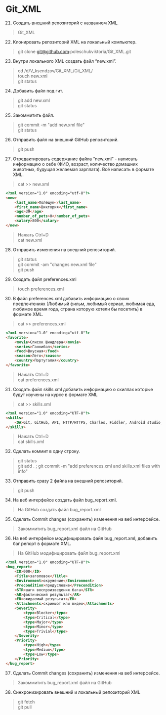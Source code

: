 # Git_XML
21.   Создать внешний репозиторий c названием XML.
>Git_XML

22. Клонировать репозиторий XML на локальный компьютер.  
>git clone git@github.com:poleschukviktoria/Git_XML.git

23. Внутри локального XML создать файл “new.xml”.  
>cd /d/V_ksendzov/Git_XML/Git_XML/  
>touch new.xml  
>git status       

24. Добавить файл под гит.  
>git add new.xml  
>git status   

25. Закоммитить файл.  
>git commit -m "add new.xml file"  
>git status  

26. Отправить файл на внешний GitHub репозиторий.  
>git push  

27. Отредактировать содержание файла “new.xml” - написать информацию о себе (ФИО, возраст, количество домашних животных, будущая желаемая зарплата). Всё написать в формате XML.  
>cat >> new.xml  
```html
<?xml version="1.0" encoding="utf-8"?>
<new>
	<last_name>Полещук</last_name>
	<first_name>Виктория</first_name>
	<age>39</age>
	<number_of_pets>0</number_of_pets>
  	<salary>800</salary>
</new>  
```
>Нажать Ctrl+D  
>cat new.xml

28. Отправить изменения на внешний репозиторий.  
>git status    
>git commit -am "changes new.xml file"  
>git push  

29. Создать файл preferences.xml  
>touch preferences.xml  

30. В файл preferences.xml добавить информацию о своих предпочтениях (Любимый фильм, любимый сериал, любимая еда, любимое время года, страна которую хотели бы посетить) в формате XML.  
>cat >> preferences.xml    
```html
<?xml version="1.0" encoding="utf-8"?>
<favorite>
	<movie>Список Шиндлера</movie>
	<series>Ганнибал</series>
	<food>Вкусная</food>
 	<season>Лето</season>
	<country>Португалия</country>
</favorite>  
```
>Нажать Ctrl+D  
>cat preferences.xml  

31. Создать файл skills.xml добавить информацию о скиллах которые будут изучены на курсе в формате XML  
>cat >> skills.xml   
```html
<?xml version="1.0" encoding="UTF-8"?>
<skills>
	<QA>Git, GitHub, API, HTTP/HTTPS, Charles, Fiddler, Android studio, ADB  Web testing, Mobile testing, Proxy, VPN, SQL, JMeter, Scrum</QA>
</skills>  
```
>Нажать Ctrl+D   
>cat skills.xml   

32. Сделать коммит в одну строку.  
>git status     
>git add . ; git commit -m "add preferences.xml and skills.xml files with info"  

33. Отправить сразу 2 файла на внешний репозиторий.  
>git push  

34. На веб интерфейсе создать файл bug_report.xml.  
>На GitHub создать файл bug_report.xml  

35. Сделать Commit changes (сохранить) изменения на веб интерфейсе.  
>Закоммитить bug_report.xml файл на GitHub  

36. На веб интерфейсе модифицировать файл bug_report.xml, добавить баг репорт в формате XML.  
>На GitHub модифицировать файл bug_report.xml  
```html 
<?xml version="1.0" encoding="UTF-8"?>
<bug_report>
	<ID>000</ID>
	<Title>заголовок</Title>
	<Environment>окружение</Environment>
	<Precondition>предусловие</Precondition>
	<STR>шаги воспроизведения бага</STR>	
	<AR>фактический результат</AR>
	<ER>ожидаемый результат</ER>	
	<Attachments>скриншот или видео</Attachments>
	<Severity>
		<type>Blocker</type>
		<type>Critical</type>
		<type>Major</type>
		<type>Minor</type>
		<type>Trivial</type>
	</Severity>
	<Priority>
		<type>High</type>
		<type>Medium</type>
		<type>Low</type>
	</Priority>  
</bug_report>
```
37. Сделать Commit changes (сохранить) изменения на веб интерфейсе.  
>Закоммитить bug_report.xml файл на GitHub  

38. Синхронизировать внешний и локальный репозиторий XML  
>git fetch  
>git pull  
